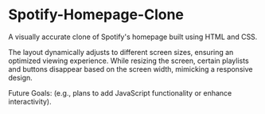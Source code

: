 # Spotify-Homepage-Clone
A visually accurate clone of Spotify's homepage built using HTML and CSS.

The layout dynamically adjusts to different screen sizes, ensuring an optimized viewing experience. While resizing the screen, certain playlists and buttons disappear based on the screen width, mimicking a responsive design.

Future Goals: (e.g., plans to add JavaScript functionality or enhance interactivity).
